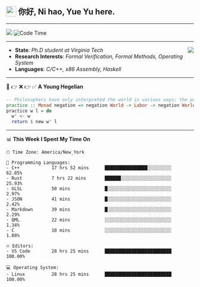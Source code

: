 <h2> <img style="vertical-align: text-bottom;" src=https://slackmojis.com/emojis/13253-yay-frog/download/ width=27> 你好, Ni hao, Yue Yu here. </h2>

---

![](https://shields.io/badge/dynamic/json?color=blue&amp;label=Visitors&amp;query=value&amp;url=https://api.countapi.xyz/hit/fishjump.fishjump) ![Code Time](https://img.shields.io/badge/Code%20Time-370%20hrs%2024%20mins-blue)

---

<img align='right' src=https://slackmojis.com/emojis/5264-coding/download> </td>

- **State**: *Ph.D student at Virginia Tech*
- **Research Interests**: *Formal Verification, Formal Methods, Operating System*
- **Languages**: *C/C++, x86 Assembly, Haskell*

---

🚫 👉 ❌ 👉 ✅ **A Young Hegelian**

``` haskell
-- Philosophers have only interpreted the world in various ways; the point is to change it.
practice :: Monad negation => negation World -> Labor -> negation World
practice w l = do
  w' <- w
  return $ new w' l
```

---


📊 **This Week I Spent My Time On** 

```text
🕑︎ Time Zone: America/New_York

💬 Programming Languages:
- C++            17 hrs 52 mins      ████████████████░░░░░░░░░     62.85%
- Rust           7 hrs 22 mins       ██████░░░░░░░░░░░░░░░░░░░     25.93%
- GLSL           50 mins             █░░░░░░░░░░░░░░░░░░░░░░░░     2.97%
- JSON           41 mins             █░░░░░░░░░░░░░░░░░░░░░░░░     2.42%
- Markdown       39 mins             █░░░░░░░░░░░░░░░░░░░░░░░░     2.29%
- QML            22 mins             ░░░░░░░░░░░░░░░░░░░░░░░░░     1.34%
- C              18 mins             ░░░░░░░░░░░░░░░░░░░░░░░░░     1.08%

🔥 Editors:
- VS Code        28 hrs 25 mins      █████████████████████████     100.00%

💻 Operating System:
- Linux          28 hrs 25 mins      █████████████████████████     100.00%
```

